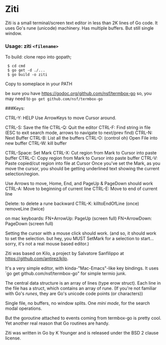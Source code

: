 # Ziti


Ziti is a small terminal/screen text editor in less than 2K lines of Go code. It uses Go's rune (unicode) machinery. Has multiple buffers. But still single window. 

### Usage: ziti `<filename>`

To build: clone repo into gopath;
 ```
  $ cd cmd
  $ go get -d ./...
  $ go build -o ziti
 ```

 Copy to someplace in your PATH

be sure you have https://godoc.org/github.com/nsf/termbox-go
so, you may need to `go get github.com/nsf/termbox-go`

###Keys:

 CTRL-Y: HELP
 Use ArrowKeys to move Cursor around.

 CTRL-S: Save the file
 CTRL-Q: Quit the editor
 CTRL-F: Find string in file 
	(ESC to exit search mode, arrows to navigate to next/prev find)
 CTRL-N: Next Buffer
 CTRL-B: List all the buffers
 CTRL-O: (control oh) Open File into new buffer
 CTRL-W: kill buffer

 CTRL-Space: Set Mark
 CTRL-X: Cut region from Mark to Cursor into paste buffer
 CTRL-C: Copy region from Mark to Cursor into paste buffer
 CTRL-V: Paste copied/cut region into file at Cursor
Once you've set the Mark, as you move the cursor,
you should be getting underlined text showing the current
selection/region.

 Use Arrows to move, Home, End, and PageUp & PageDown should work
 CTRL-A: Move to beginning of current line
 CTRL-E: Move to end of current line

 Delete: to delete a rune backward
 CTRL-K: killtoEndOfLine (once) removeLine (twice)

 on mac keyboards:
 FN+ArrowUp: PageUp (screen full)
 FN+ArrowDown: PageDown (screen full)

Setting the cursor with a mouse click should work. (and so,
it should work to set the selection. but hey, you MUST SetMark
for a selection to start... sorry, it's not a real mouse based editor.)
    

Ziti was based on Kilo, a project by Salvatore Sanfilippo <antirez at gmail dot com> at  https://github.com/antirez/kilo.

It's a very simple editor, with kinda-"Mac-Emacs"-like key bindings. It uses `go get github.com/nsf/termbox-go" for simple termio junk.

The central data structure is an array of lines (type erow struct). Each line in the file has a struct, which contains an array of rune. (If you're not familiar with Go's _runes_, they are Go's unicode code points (or characters))

Single file, no buffers, no window splits. One _mini mode_, for the search modal operations.

But the goroutine attached to events coming from termbox-go is pretty cool. Yet another real reason that Go routines
are handy.

Ziti was written in Go by K Younger and is released
under the BSD 2 clause license.
